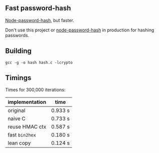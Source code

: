 ## Fast password-hash

[Node-password-hash](https://github.com/davidwood/node-password-hash), but faster. 

Don't use this project or [node-password-hash](https://github.com/davidwood/node-password-hash) in production for hashing passwords.

## Building

    gcc -g -o hash hash.c -lcrypto

## Timings

Times for 300,000 iterations:

| implementation  | time    |
|-----------------|---------|
| original        | 0.933 s |
| naive C         | 0.733 s |
| reuse HMAC ctx  | 0.587 s |
| fast `bin2hex`  | 0.180 s |
| lean copy       | 0.124 s |

